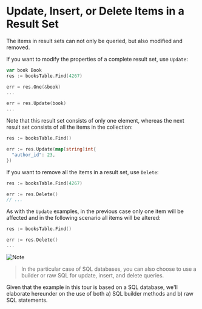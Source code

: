 # Update, Insert, or Delete Items in a Result Set

The items in result sets can not only be queried, but also modified and removed.

If you want to modify the properties of a complete result set, use `Update`:

```go
var book Book
res := booksTable.Find(4267)

err = res.One(&book)
...

err = res.Update(book)
...
```

Note that this result set consists of only one element, whereas the next result
set consists of all the items in the collection:

```go
res := booksTable.Find()

err := res.Update(map[string]int{
  "author_id": 23,
})
```

If you want to remove all the items in a result set, use `Delete`:

```go
res := booksTable.Find(4267)

err := res.Delete()
// ...
```

As with the `Update` examples, in the previous case only one item will be affected
and in the following scenario all items will be altered: 


```go
res := booksTable.Find()

err := res.Delete()
...
```

![Note](https://github.com/LizGoro90/db-tour/tree/master/static/img)
> In the particular case of SQL databases, you can also choose to use a builder or 
raw SQL for update, insert, and delete queries. 

Given that the example in this tour is based on a SQL database, we'll elaborate
hereunder on the use of both a) SQL builder methods and b) raw SQL statements.